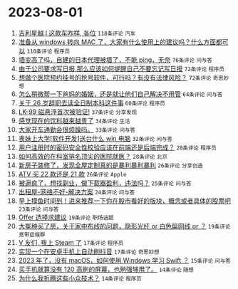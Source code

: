 # 2023-08-01

1. [吉利星越 l 这款车咋样, 各位](https://www.v2ex.com/t/961403) `118条评论` `汽车`
1. [准备从 windows 转向 MAC 了，大家有什么使用上的建议吗？什么方面都可以](https://www.v2ex.com/t/961440) `110条评论` `程序员`
1. [墙变高了吗，自建的日本代理被墙了，不能 ping，无奈](https://www.v2ex.com/t/961411) `76条评论` `问与答`
1. [由于公司要求写日报,那么应该如何提醒自己不要忘记写日报](https://www.v2ex.com/t/961556) `72条评论` `程序员`
1. [想做个医院预约挂号的抢号软件，可行吗？有没有法律风险？](https://www.v2ex.com/t/961396) `72条评论` `奇思妙想`
1. [怎么稍微帮一下爸妈的婚姻，还是就让他们自己解决不用管](https://www.v2ex.com/t/961464) `64条评论` `问与答`
1. [关于 26 岁辞职去读全日制本科这件事](https://www.v2ex.com/t/961586) `60条评论` `程序员`
1. [LK-99 磁悬浮首次被验证!](https://www.v2ex.com/t/961554) `37条评论` `分享发现`
1. [感觉现在的饮料越来越贵了](https://www.v2ex.com/t/961451) `34条评论` `生活`
1. [大家开车通勤会很烦躁吗。](https://www.v2ex.com/t/961567) `33条评论` `问与答`
1. [表妹上大学[软件开发]送台什么 win 电脑](https://www.v2ex.com/t/961513) `32条评论` `问与答`
1. [用户注册时的密码安全性校验应该在前端还是后端完成？](https://www.v2ex.com/t/961461) `28条评论` `程序员`
1. [如何高效的在科室排名顶尖的医院就医？](https://www.v2ex.com/t/961388) `28条评论` `北京`
1. [新房子装修了，发现全屋定制真的是暴利暴利暴利](https://www.v2ex.com/t/961545) `26条评论` `分享创造`
1. [ATV 买 22 款还是 21 款](https://www.v2ex.com/t/961387) `26条评论` `Apple`
1. [被逼疯了，想找副业，做下载器盈利，违法吗？](https://www.v2ex.com/t/961599) `25条评论` `问与答`
1. [出租屋-网络不好-解决方案](https://www.v2ex.com/t/961563) `24条评论` `问与答`
1. [早上摸鱼时间到！进来推荐一下你在股市看好的版块，概念或者具体的股票吧](https://www.v2ex.com/t/961383) `23条评论` `问与答`
1. [Offer 选择求建议](https://www.v2ex.com/t/961463) `19条评论` `职场话题`
1. [大冤种买了房，关于家中布线的问题，隐形光纤 or 白色扁网线 or ？](https://www.v2ex.com/t/961415) `19条评论` `宽带症候群`
1. [V 友们, 我上 Steam 了](https://www.v2ex.com/t/961611) `17条评论` `程序员`
1. [实现一个在安卓手机上自动刷抖音](https://www.v2ex.com/t/961414) `17条评论` `奇思妙想`
1. [2023 年了，没有 macOS，如何使用 Windows 学习 Swift ？](https://www.v2ex.com/t/961456) `15条评论` `问与答`
1. [买手机就算没有 120 高刷的屏幕，也勉强够用了。](https://www.v2ex.com/t/961569) `14条评论` `随想`
1. [为什么我折腾这些小众技术？](https://www.v2ex.com/t/961562) `14条评论` `程序员`
